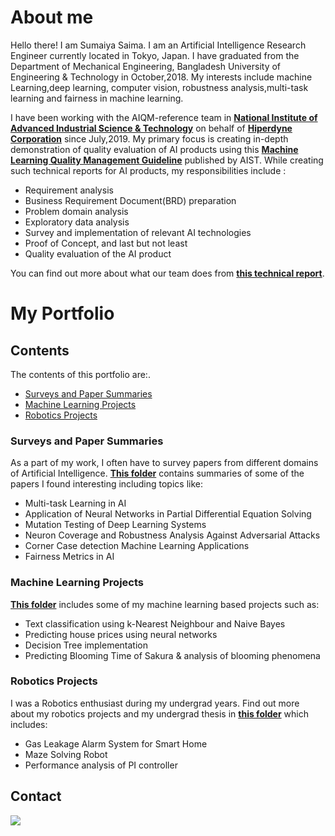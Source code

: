 # About me
Hello there! I am Sumaiya Saima. I am an Artificial Intelligence Research Engineer currently located in Tokyo, Japan. I have graduated from the Department of Mechanical Engineering, Bangladesh University of Engineering & Technology in October,2018. My interests include machine Learning,deep learning, computer vision, robustness analysis,multi-task learning and fairness in machine learning. 


I have been working with the AIQM-reference team in **[National Institute of Advanced Industrial Science & Technology](https://www.aist.go.jp/index_en.html)** on behalf of **[Hiperdyne Corporation](https://hiperdyne.com/)** since July,2019. My primary focus is creating in-depth demonstration of quality evaluation of AI products using this **[Machine Learning Quality Management Guideline](https://www.digiarc.aist.go.jp/en/publication/aiqm/)** published by AIST. While creating such technical reports for AI products, my responsibilities include :
 
- Requirement analysis
- Business Requirement Document(BRD) preparation 
- Problem domain analysis
- Exploratory data analysis
- Survey and implementation of relevant AI technologies
- Proof of Concept, and last but not least
- Quality evaluation of the AI product

You can find out more about what our team does from  **[this technical report](https://www.digiarc.aist.go.jp/publication/aiqm/AIQM-reference-2020.pdf)**. <br>

# My Portfolio

## Contents

The contents of this portfolio are:.

- [Surveys and Paper Summaries](#surveys-and-paper-summaries)
- [Machine Learning Projects](#machine-learning-projects)
- [Robotics Projects](#robotics-projects)

### Surveys and Paper Summaries

As a part of my work, I often have to survey papers from different domains of Artificial Intelligence. **[This folder](https://github.com/SumaiyaSaima05/Portfolio-Contents/tree/master/Literature%20reviews)** contains summaries of some of the papers I found interesting including topics like:
- Multi-task Learning in AI
- Application of Neural Networks in Partial Differential Equation Solving
- Mutation Testing of Deep Learning Systems
- Neuron Coverage and Robustness Analysis Against Adversarial Attacks
- Corner Case detection Machine Learning Applications
- Fairness Metrics in AI 

### Machine Learning Projects

**[This folder](https://github.com/SumaiyaSaima05/Portfolio-Contents/tree/master/Problem%20solving%20using%20AI)** includes some of my machine learning based projects such as:
- Text classification using k-Nearest Neighbour and Naive Bayes
- Predicting house prices using neural networks
- Decision Tree implementation 
- Predicting Blooming Time of Sakura & analysis of blooming phenomena

### Robotics Projects

I was a Robotics enthusiast during my undergrad years. Find out more about my robotics projects and my undergrad thesis in **[this folder](https://github.com/SumaiyaSaima05/Portfolio-Contents/tree/master/Undergrad%20works)** which includes:
- Gas Leakage Alarm System for Smart Home
- Maze Solving Robot
- Performance analysis of PI controller


## Contact
<a href="https://www.linkedin.com/in/sumaiyasaima/"><img src="https://img.shields.io/badge/LinkedIn-0077B5?style=for-the-badge&logo=linkedin&logoColor=white" /></a>
